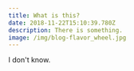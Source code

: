 ```yaml
---
title: What is this?
date: 2018-11-22T15:10:39.780Z
description: There is something.
image: /img/blog-flavor_wheel.jpg
---
```

I don't know.
